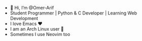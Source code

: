 - 👋 Hi, I’m @Omer-Arif  
- Student Programmer | Python & C Developer | Learning Web Development  
- I love Emacs ❤️  
- I am an Arch Linux user 🐧  
- Sometimes I use Neovim too  

<!---
madara123pain/madara123pain is a ✨ special ✨ repository because its `README.md` (this file) appears on your GitHub profile.
You can click the Preview link to take a look at your changes.
--->
